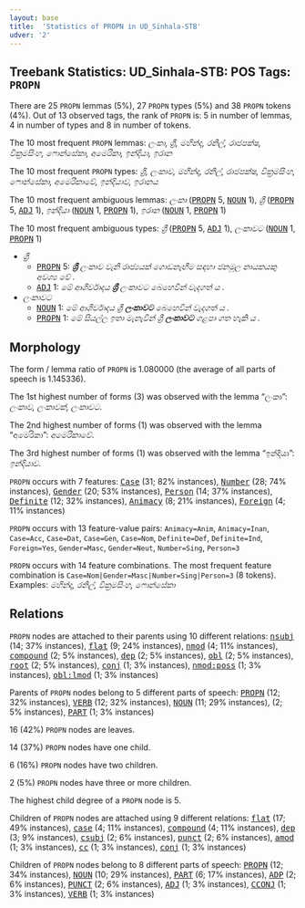 ```yaml
---
layout: base
title:  'Statistics of PROPN in UD_Sinhala-STB'
udver: '2'
---
```


## Treebank Statistics: UD_Sinhala-STB: POS Tags: `PROPN`

There are 25 `PROPN` lemmas (5%), 27 `PROPN` types (5%) and 38 `PROPN` tokens (4%).
Out of 13 observed tags, the rank of `PROPN` is: 5 in number of lemmas, 4 in number of types and 8 in number of tokens.

The 10 most frequent `PROPN` lemmas: <em>ලංකා, ශ්‍රී, මහින්ද, රනිල්, රාජපක්ෂ, වික්‍රමසිංහ, ෆොන්සේකා, අමෙරිකා, ඉන්දියා, ඉරාන</em>

The 10 most frequent `PROPN` types:  <em>ශ්‍රී, ලංකාව, මහින්ද, රනිල්, රාජපක්ෂ, වික්‍රමසිංහ, ෆොන්සේකා, අමෙරිකාවේ, ඉන්දියාව, ඉරානය</em>

The 10 most frequent ambiguous lemmas: <em>ලංකා</em> (<tt><a href="si_stb-pos-PROPN.html">PROPN</a></tt> 5, <tt><a href="si_stb-pos-NOUN.html">NOUN</a></tt> 1), <em>ශ්‍රී</em> (<tt><a href="si_stb-pos-PROPN.html">PROPN</a></tt> 5, <tt><a href="si_stb-pos-ADJ.html">ADJ</a></tt> 1), <em>ඉන්දියා</em> (<tt><a href="si_stb-pos-NOUN.html">NOUN</a></tt> 1, <tt><a href="si_stb-pos-PROPN.html">PROPN</a></tt> 1), <em>ඉරාන</em> (<tt><a href="si_stb-pos-NOUN.html">NOUN</a></tt> 1, <tt><a href="si_stb-pos-PROPN.html">PROPN</a></tt> 1)

The 10 most frequent ambiguous types:  <em>ශ්‍රී</em> (<tt><a href="si_stb-pos-PROPN.html">PROPN</a></tt> 5, <tt><a href="si_stb-pos-ADJ.html">ADJ</a></tt> 1), <em>ලංකාවට</em> (<tt><a href="si_stb-pos-NOUN.html">NOUN</a></tt> 1, <tt><a href="si_stb-pos-PROPN.html">PROPN</a></tt> 1)


* <em>ශ්‍රී</em>
  * <tt><a href="si_stb-pos-PROPN.html">PROPN</a></tt> 5: <em><b>ශ්‍රී</b> ලංකාව වැනි රාජ්‍යයක් ගොඩනැඟීම සඳහා ජනමූල නායකයකු අවශ්‍ය වේ .</em>
  * <tt><a href="si_stb-pos-ADJ.html">ADJ</a></tt> 1: <em>මේ ආශිර්වාදය <b>ශ්‍රී</b> ලංකාවට බෙහෙවින් වැදගත් ය .</em>
* <em>ලංකාවට</em>
  * <tt><a href="si_stb-pos-NOUN.html">NOUN</a></tt> 1: <em>මේ ආශිර්වාදය ශ්‍රී <b>ලංකාවට</b> බෙහෙවින් වැදගත් ය .</em>
  * <tt><a href="si_stb-pos-PROPN.html">PROPN</a></tt> 1: <em>මේ සියල්ල ඉතා මැනැවින් ශ්‍රී <b>ලංකාවට</b> ගළපා ගත හැකි ය .</em>

## Morphology

The form / lemma ratio of `PROPN` is 1.080000 (the average of all parts of speech is 1.145336).

The 1st highest number of forms (3) was observed with the lemma “ලංකා”: <em>ලංකාව, ලංකාවක්, ලංකාවට</em>.

The 2nd highest number of forms (1) was observed with the lemma “අමෙරිකා”: <em>අමෙරිකාවේ</em>.

The 3rd highest number of forms (1) was observed with the lemma “ඉන්දියා”: <em>ඉන්දියාව</em>.

`PROPN` occurs with 7 features: <tt><a href="si_stb-feat-Case.html">Case</a></tt> (31; 82% instances), <tt><a href="si_stb-feat-Number.html">Number</a></tt> (28; 74% instances), <tt><a href="si_stb-feat-Gender.html">Gender</a></tt> (20; 53% instances), <tt><a href="si_stb-feat-Person.html">Person</a></tt> (14; 37% instances), <tt><a href="si_stb-feat-Definite.html">Definite</a></tt> (12; 32% instances), <tt><a href="si_stb-feat-Animacy.html">Animacy</a></tt> (8; 21% instances), <tt><a href="si_stb-feat-Foreign.html">Foreign</a></tt> (4; 11% instances)

`PROPN` occurs with 13 feature-value pairs: `Animacy=Anim`, `Animacy=Inan`, `Case=Acc`, `Case=Dat`, `Case=Gen`, `Case=Nom`, `Definite=Def`, `Definite=Ind`, `Foreign=Yes`, `Gender=Masc`, `Gender=Neut`, `Number=Sing`, `Person=3`

`PROPN` occurs with 14 feature combinations.
The most frequent feature combination is `Case=Nom|Gender=Masc|Number=Sing|Person=3` (8 tokens).
Examples: <em>මහින්ද, රනිල්, වික්‍රමසිංහ, ෆොන්සේකා</em>


## Relations

`PROPN` nodes are attached to their parents using 10 different relations: <tt><a href="si_stb-dep-nsubj.html">nsubj</a></tt> (14; 37% instances), <tt><a href="si_stb-dep-flat.html">flat</a></tt> (9; 24% instances), <tt><a href="si_stb-dep-nmod.html">nmod</a></tt> (4; 11% instances), <tt><a href="si_stb-dep-compound.html">compound</a></tt> (2; 5% instances), <tt><a href="si_stb-dep-dep.html">dep</a></tt> (2; 5% instances), <tt><a href="si_stb-dep-obl.html">obl</a></tt> (2; 5% instances), <tt><a href="si_stb-dep-root.html">root</a></tt> (2; 5% instances), <tt><a href="si_stb-dep-conj.html">conj</a></tt> (1; 3% instances), <tt><a href="si_stb-dep-nmod-poss.html">nmod:poss</a></tt> (1; 3% instances), <tt><a href="si_stb-dep-obl-lmod.html">obl:lmod</a></tt> (1; 3% instances)

Parents of `PROPN` nodes belong to 5 different parts of speech: <tt><a href="si_stb-pos-PROPN.html">PROPN</a></tt> (12; 32% instances), <tt><a href="si_stb-pos-VERB.html">VERB</a></tt> (12; 32% instances), <tt><a href="si_stb-pos-NOUN.html">NOUN</a></tt> (11; 29% instances),  (2; 5% instances), <tt><a href="si_stb-pos-PART.html">PART</a></tt> (1; 3% instances)

16 (42%) `PROPN` nodes are leaves.

14 (37%) `PROPN` nodes have one child.

6 (16%) `PROPN` nodes have two children.

2 (5%) `PROPN` nodes have three or more children.

The highest child degree of a `PROPN` node is 5.

Children of `PROPN` nodes are attached using 9 different relations: <tt><a href="si_stb-dep-flat.html">flat</a></tt> (17; 49% instances), <tt><a href="si_stb-dep-case.html">case</a></tt> (4; 11% instances), <tt><a href="si_stb-dep-compound.html">compound</a></tt> (4; 11% instances), <tt><a href="si_stb-dep-dep.html">dep</a></tt> (3; 9% instances), <tt><a href="si_stb-dep-csubj.html">csubj</a></tt> (2; 6% instances), <tt><a href="si_stb-dep-punct.html">punct</a></tt> (2; 6% instances), <tt><a href="si_stb-dep-amod.html">amod</a></tt> (1; 3% instances), <tt><a href="si_stb-dep-cc.html">cc</a></tt> (1; 3% instances), <tt><a href="si_stb-dep-conj.html">conj</a></tt> (1; 3% instances)

Children of `PROPN` nodes belong to 8 different parts of speech: <tt><a href="si_stb-pos-PROPN.html">PROPN</a></tt> (12; 34% instances), <tt><a href="si_stb-pos-NOUN.html">NOUN</a></tt> (10; 29% instances), <tt><a href="si_stb-pos-PART.html">PART</a></tt> (6; 17% instances), <tt><a href="si_stb-pos-ADP.html">ADP</a></tt> (2; 6% instances), <tt><a href="si_stb-pos-PUNCT.html">PUNCT</a></tt> (2; 6% instances), <tt><a href="si_stb-pos-ADJ.html">ADJ</a></tt> (1; 3% instances), <tt><a href="si_stb-pos-CCONJ.html">CCONJ</a></tt> (1; 3% instances), <tt><a href="si_stb-pos-VERB.html">VERB</a></tt> (1; 3% instances)

